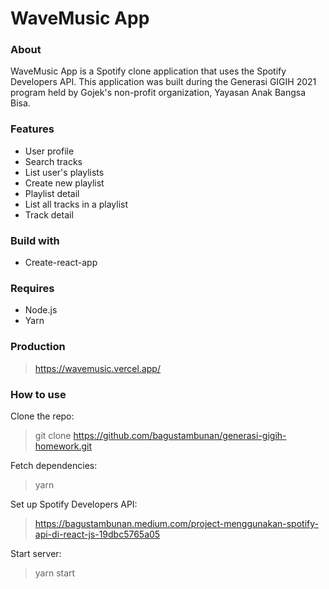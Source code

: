 # WaveMusic App

### About
WaveMusic App is a Spotify clone application that uses the Spotify Developers API. This application was built during the Generasi GIGIH 2021 program held by Gojek's non-profit organization, Yayasan Anak Bangsa Bisa.

### Features
  - User profile
  - Search tracks
  - List user's playlists
  - Create new playlist
  - Playlist detail
  - List all tracks in a playlist
  - Track detail

### Build with
  - Create-react-app

### Requires
  - Node.js
  - Yarn

### Production
>https://wavemusic.vercel.app/


### How to use
Clone the repo:
>git clone https://github.com/bagustambunan/generasi-gigih-homework.git

Fetch dependencies:
>yarn

Set up Spotify Developers API:
>https://bagustambunan.medium.com/project-menggunakan-spotify-api-di-react-js-19dbc5765a05

Start server:
>yarn start
